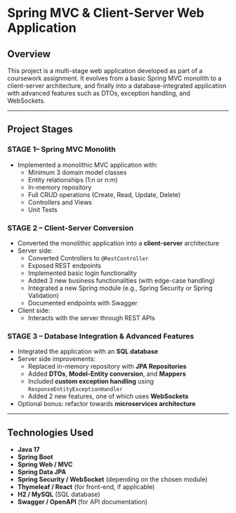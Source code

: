 # Spring MVC & Client-Server Web Application

## Overview

This project is a multi-stage web application developed as part of a coursework assignment. It evolves from a basic Spring MVC monolith to a client-server architecture, and finally into a database-integrated application with advanced features such as DTOs, exception handling, and WebSockets.

---

## Project Stages

### STAGE 1– Spring MVC Monolith
- Implemented a monolithic MVC application with:
  - Minimum 3 domain model classes
  - Entity relationships (1:n or n:m)
  - In-memory repository
  - Full CRUD operations (Create, Read, Update, Delete)
  - Controllers and Views
  - Unit Tests

### STAGE 2 – Client-Server Conversion
- Converted the monolithic application into a **client-server** architecture
- Server side:
  - Converted Controllers to `@RestController`
  - Exposed REST endpoints
  - Implemented basic login functionality
  - Added 3 new business functionalities (with edge-case handling)
  - Integrated a new Spring module (e.g., Spring Security or Spring Validation)
  - Documented endpoints with Swagger
- Client side:
  - Interacts with the server through REST APIs

### STAGE 3 – Database Integration & Advanced Features
- Integrated the application with an **SQL database**
- Server side improvements:
  - Replaced in-memory repository with **JPA Repositories**
  - Added **DTOs**, **Model-Entity conversion**, and **Mappers**
  - Included **custom exception handling** using `ResponseEntityExceptionHandler`
  - Added 2 new features, one of which uses **WebSockets**
- Optional bonus: refactor towards **microservices architecture**

---

## Technologies Used

- **Java 17**
- **Spring Boot**
- **Spring Web / MVC**
- **Spring Data JPA**
- **Spring Security / WebSocket** (depending on the chosen module)
- **Thymeleaf / React** (for front-end, if applicable)
- **H2 / MySQL** (SQL database)
- **Swagger / OpenAPI** (for API documentation)


